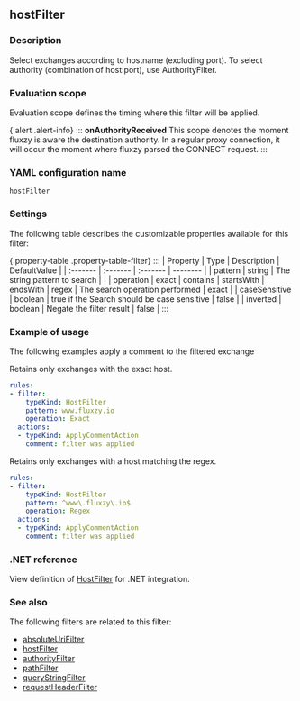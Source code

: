 ## hostFilter

### Description

Select exchanges according to hostname (excluding port). To select authority (combination of host:port), use <goto>AuthorityFilter</goto>.

### Evaluation scope

Evaluation scope defines the timing where this filter will be applied. 

{.alert .alert-info}
:::
**onAuthorityReceived** This scope denotes the moment fluxzy is aware the destination authority. In a regular proxy connection, it will occur the moment where fluxzy parsed the CONNECT request.
:::

### YAML configuration name

    hostFilter

### Settings

The following table describes the customizable properties available for this filter: 

{.property-table .property-table-filter}
:::
| Property | Type | Description | DefaultValue |
| :------- | :------- | :------- | -------- |
| pattern | string | The string pattern to search |  |
| operation | exact \| contains \| startsWith \| endsWith \| regex | The search operation performed | exact |
| caseSensitive | boolean | true if the Search should be case sensitive | false |
| inverted | boolean | Negate the filter result | false |
:::

### Example of usage

The following examples apply a comment to the filtered exchange

Retains only exchanges with the exact host.

```yaml
rules:
- filter:
    typeKind: HostFilter
    pattern: www.fluxzy.io
    operation: Exact
  actions:
  - typeKind: ApplyCommentAction
    comment: filter was applied
```


Retains only exchanges with a host matching the regex.

```yaml
rules:
- filter:
    typeKind: HostFilter
    pattern: ^www\.fluxzy\.io$
    operation: Regex
  actions:
  - typeKind: ApplyCommentAction
    comment: filter was applied
```


### .NET reference

View definition of [HostFilter](https://docs.fluxzy.io/api/Fluxzy.Rules.Filters.RequestFilters.HostFilter.html) for .NET integration.

### See also

The following filters are related to this filter: 

 - [absoluteUriFilter](absoluteUriFilter)
 - [hostFilter](hostFilter)
 - [authorityFilter](authorityFilter)
 - [pathFilter](pathFilter)
 - [queryStringFilter](queryStringFilter)
 - [requestHeaderFilter](requestHeaderFilter)

